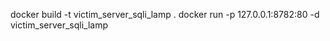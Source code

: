 docker build -t victim_server_sqli_lamp .
docker run -p 127.0.0.1:8782:80 -d victim_server_sqli_lamp
